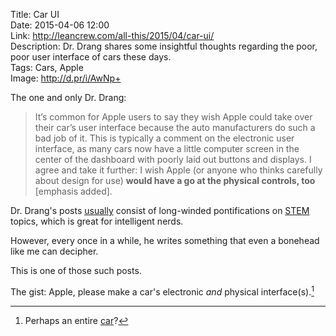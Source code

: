 Title: Car UI  
Date: 2015-04-06 12:00  
Link: http://leancrew.com/all-this/2015/04/car-ui/  
Description: Dr. Drang shares some insightful thoughts regarding the poor, poor user interface of cars these days.  
Tags: Cars, Apple  
Image: http://d.pr/i/AwNp+  

The one and only Dr. Drang:

> It’s common for Apple users to say they wish Apple could take over their car’s user interface because the auto manufacturers do such a bad job of it. This is typically a comment on the electronic user interface, as many cars now have a little computer screen in the center of the dashboard with poorly laid out buttons and displays. I agree and take it further: I wish Apple (or anyone who thinks carefully about design for use) **would have a go at the physical controls, too** [emphasis added].

Dr. Drang's posts [usually][leancrew] consist of long-winded pontifications on [STEM][wikipedia] topics, which is great for intelligent nerds.

However, every once in a while, he writes something that even a bonehead like me can decipher. 

This is one of those such posts.

The gist: Apple, please make a car's electronic *and* physical interface(s).[^ca]

[^ca]: Perhaps an entire [car][mondaynote]? 

[leancrew]: http://leancrew.com/all-this/2015/03/slippin-and-a-slidin/ "One of Dr. Drang's 'normal' type of posts"
[mondaynote]: http://www.mondaynote.com/2015/02/15/the-fantastic-apple-car/ "Jean-Louis Gassée's  piece on an Apple Car"
[wikipedia]: https://en.wikipedia.org/wiki/STEM_fields "Wikipedia: Science, Technology, Engineering, and Math"